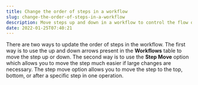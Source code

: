```yaml
---
title: Change the order of steps in a workflow
slug: change-the-order-of-steps-in-a-workflow
description: Move steps up and down in a workflow to control the flow of execution
date: 2022-01-25T07:40:21
---
```



There are two ways to update the order of steps in the workflow. The first way is to use the up and down arrows present in the **Workflows** table to move the step up or down. The second way is to use the **Step Move** option which allows you to move the step much easier if large changes are necessary. The step move option allows you to move the step to the top, bottom, or after a specific step in one operation.

